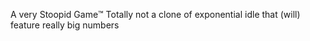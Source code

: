 A very Stoopid Game™️
Totally not a clone of exponential idle that (will) feature really big numbers
